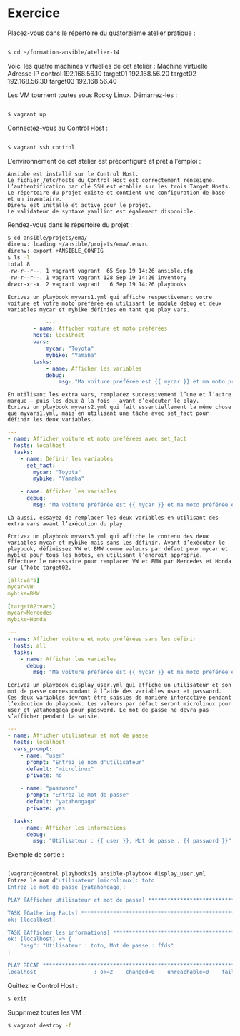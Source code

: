 # Exercice

Placez-vous dans le répertoire du quatorzième atelier pratique :

```bash

$ cd ~/formation-ansible/atelier-14
```

Voici les quatre machines virtuelles de cet atelier :
Machine virtuelle 	Adresse IP
control 	192.168.56.10
target01 	192.168.56.20
target02 	192.168.56.30
target03 	192.168.56.40

Les VM tournent toutes sous Rocky Linux. Démarrez-les :

```bash

$ vagrant up
```

Connectez-vous au Control Host :

```bash

$ vagrant ssh control

```
L’environnement de cet atelier est préconfiguré et prêt à l’emploi :

    Ansible est installé sur le Control Host.
    Le fichier /etc/hosts du Control Host est correctement renseigné.
    L’authentification par clé SSH est établie sur les trois Target Hosts.
    Le répertoire du projet existe et contient une configuration de base et un inventaire.
    Direnv est installé et activé pour le projet.
    Le validateur de syntaxe yamllint est également disponible.

Rendez-vous dans le répertoire du projet :
```bash
$ cd ansible/projets/ema/
direnv: loading ~/ansible/projets/ema/.envrc
direnv: export +ANSIBLE_CONFIG
$ ls -l
total 8
-rw-r--r--. 1 vagrant vagrant  65 Sep 19 14:26 ansible.cfg
-rw-r--r--. 1 vagrant vagrant 128 Sep 19 14:26 inventory
drwxr-xr-x. 2 vagrant vagrant   6 Sep 19 14:26 playbooks
```

    Écrivez un playbook myvars1.yml qui affiche respectivement votre voiture et votre moto préférée en utilisant le module debug et deux variables mycar et mybike définies en tant que play vars. 
```yaml
            ---
        - name: Afficher voiture et moto préférées
        hosts: localhost
        vars:
            mycar: "Toyota"
            mybike: "Yamaha"
        tasks:
            - name: Afficher les variables
            debug:
                msg: "Ma voiture préférée est {{ mycar }} et ma moto préférée est {{ mybike }}."
```
    En utilisant les extra vars, remplacez successivement l’une et l’autre marque – puis les deux à la fois – avant d’exécuter le play.  
    Écrivez un playbook myvars2.yml qui fait essentiellement la même chose que myvars1.yml, mais en utilisant une tâche avec set_fact pour définir les deux variables.  
```yaml
---
- name: Afficher voiture et moto préférées avec set_fact
  hosts: localhost
  tasks:
    - name: Définir les variables
      set_fact:
        mycar: "Toyota"
        mybike: "Yamaha"

    - name: Afficher les variables
      debug:
        msg: "Ma voiture préférée est {{ mycar }} et ma moto préférée est {{ mybike }}."
```
    Là aussi, essayez de remplacer les deux variables en utilisant des extra vars avant l’exécution du play.  

    Écrivez un playbook myvars3.yml qui affiche le contenu des deux variables mycar et mybike mais sans les définir. Avant d’exécuter le playbook, définissez VW et BMW comme valeurs par défaut pour mycar et mybike pour tous les hôtes, en utilisant l’endroit approprié. Effectuez le nécessaire pour remplacer VW et BMW par Mercedes et Honda sur l’hôte target02.  
```yaml
[all:vars]
mycar=VW
mybike=BMW

[target02:vars]
mycar=Mercedes
mybike=Honda
```
```yaml
---
- name: Afficher voiture et moto préférées sans les définir
  hosts: all
  tasks:
    - name: Afficher les variables
      debug:
        msg: "Ma voiture préférée est {{ mycar }} et ma moto préférée est {{ mybike }}."

```

    Écrivez un playbook display_user.yml qui affiche un utilisateur et son mot de passe correspondant à l’aide des variables user et password. Ces deux variables devront être saisies de manière interactive pendant l’exécution du playbook. Les valeurs par défaut seront microlinux pour user et yatahongaga pour password. Le mot de passe ne devra pas s’afficher pendant la saisie.

```yaml
---
- name: Afficher utilisateur et mot de passe
  hosts: localhost
  vars_prompt:
    - name: "user"
      prompt: "Entrez le nom d'utilisateur"
      default: "microlinux"
      private: no

    - name: "password"
      prompt: "Entrez le mot de passe"
      default: "yatahongaga"
      private: yes

  tasks:
    - name: Afficher les informations
      debug:
        msg: "Utilisateur : {{ user }}, Mot de passe : {{ password }}"

```
Exemple de sortie : 
```bash

[vagrant@control playbooks]$ ansible-playbook display_user.yml 
Entrez le nom d'utilisateur [microlinux]: toto
Entrez le mot de passe [yatahongaga]: 

PLAY [Afficher utilisateur et mot de passe] **************************************************************************************************************************************************************************

TASK [Gathering Facts] ***********************************************************************************************************************************************************************************************
ok: [localhost]

TASK [Afficher les informations] *************************************************************************************************************************************************************************************
ok: [localhost] => {
    "msg": "Utilisateur : toto, Mot de passe : ffds"
}

PLAY RECAP ***********************************************************************************************************************************************************************************************************
localhost                  : ok=2    changed=0    unreachable=0    failed=0    skipped=0    rescued=0    ignored=0   
```

Quittez le Control Host :
```bash
$ exit
```

Supprimez toutes les VM :


```bash
$ vagrant destroy -f
```